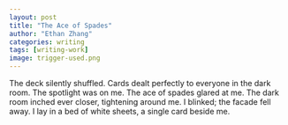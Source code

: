 ```yaml
---
layout: post
title: "The Ace of Spades"
author: "Ethan Zhang"
categories: writing
tags: [writing-work]
image: trigger-used.png
---
```


<html>
  <head>
   <title>The Ace of Spades</title>
  </head>
  <body>
  <p>The deck silently shuffled. Cards dealt perfectly to everyone in the dark room. The spotlight was on me. The ace of spades glared at me. The dark room inched ever closer, tightening around me. I blinked; the facade fell away. I lay in a bed of white sheets, a single card beside me.</p>